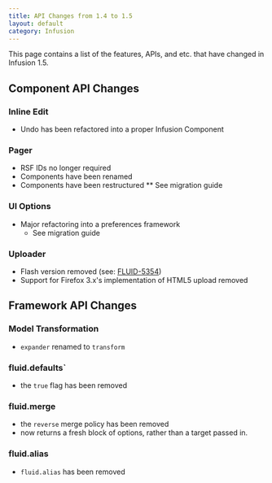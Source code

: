 ```yaml
---
title: API Changes from 1.4 to 1.5
layout: default
category: Infusion
---
```


This page contains a list of the features, APIs, and etc. that have changed in Infusion 1.5.

## Component API Changes ##

### Inline Edit ###

* Undo has been refactored into a proper Infusion Component

### Pager ###

* RSF IDs no longer required
* Components have been renamed
* Components have been restructured
** See migration guide

### UI Options ###

* Major refactoring into a preferences framework
    * See migration guide

### Uploader ###

* Flash version removed (see: [FLUID-5354](http://issues.fluidproject.org/browse/FLUID-5354))
* Support for Firefox 3.x's implementation of HTML5 upload removed

## Framework API Changes ##

### Model Transformation ###

* `expander` renamed to `transform`

### fluid.defaults`

* the `true` flag has been removed

### fluid.merge ###

* the `reverse` merge policy has been removed
* now returns a fresh block of options, rather than a target passed in.

### fluid.alias ###

* `fluid.alias` has been removed
